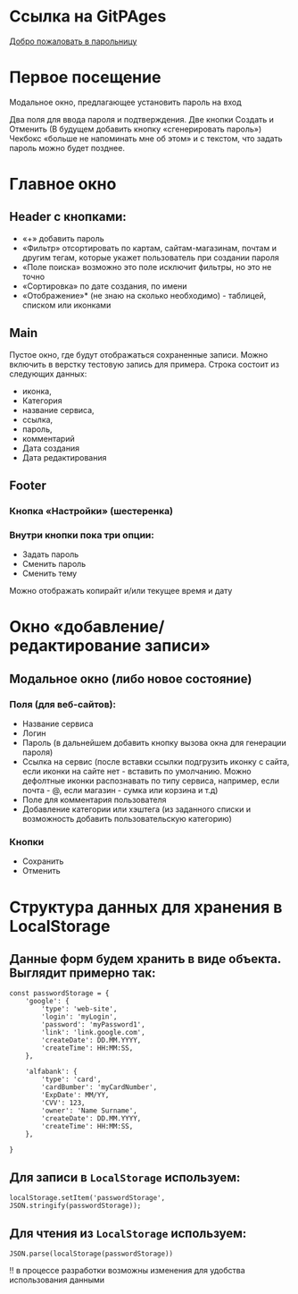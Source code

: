 # Ссылка на GitPAges
[Добро пожаловать в парольницу](https://vakabunga.github.io/DustySchool/4-Project/)

# Первое посещение

Модальное окно, предлагающее установить пароль на вход

Два поля для ввода пароля и подтверждения.
Две кнопки Создать и Отменить
(В будущем добавить кнопку «сгенерировать пароль»)
Чекбокс «больше не напоминать мне об этом» и с текстом, что задать пароль можно будет позднее. 

# Главное окно

## Header с кнопками:
* «+» добавить пароль
* «Фильтр» отсортировать по картам, сайтам-магазинам, почтам и другим тегам, которые укажет пользователь при создании пароля
* «Поле поиска» возможно это поле исключит фильтры, но это не точно
* «Сортировка» по дате создания, по имени
* «Отображение»* (не знаю на сколько необходимо) - таблицей, списком или иконками

## Main
Пустое окно, где будут отображаться сохраненные записи. Можно включить в верстку тестовую запись для примера. 
Строка состоит из следующих данных:
* иконка,
* Категория
* название сервиса,
* ссылка,
* пароль,
* комментарий
* Дата создания
* Дата редактирования

## Footer
### Кнопка «Настройки» (шестеренка)
### Внутри кнопки пока три опции:
* Задать пароль
* Сменить пароль
* Сменить тему

Можно отображать копирайт и/или текущее время и дату

# Окно «добавление/редактирование записи»
## Модальное окно (либо новое состояние)

### Поля (для веб-сайтов):
* Название сервиса
* Логин
* Пароль (в дальнейшем добавить кнопку вызова окна для генерации пароля)
* Ссылка на сервис (после вставки ссылки подгрузить иконку с сайта, если иконки на сайте нет - вставить по умолчанию. Можно дефолтные иконки распознавать по типу сервиса, например, если почта - @, если магазин - сумка или корзина и т.д)
* Поле для комментария пользователя
* Добавление категории или хэштега (из заданного списки и возможность добавить пользовательскую категорию)

### Кнопки
* Сохранить
* Отменить


# Структура данных для хранения в LocalStorage

## Данные форм будем хранить в виде объекта. Выглядит примерно так:
```
const passwordStorage = {
    'google': {
        'type': 'web-site',
        'login': 'myLogin',
        'password': 'myPassword1',
        'link': 'link.google.com',
        'createDate': DD.MM.YYYY,
        'createTime': HH:MM:SS,
    },

    'alfabank': {
        'type': 'card',
        'cardBumber': 'myCardNumber',
        'ExpDate': MM/YY,
        'CVV': 123,
        'owner': 'Name Surname',
        'createDate': DD.MM.YYYY,
        'createTime': HH:MM:SS,
    },

}
```

## Для записи в `LocalStorage` используем:
```
localStorage.setItem('passwordStorage', JSON.stringify(passwordStorage));
```

## Для чтения из `LocalStorage` используем:
```
JSON.parse(localStorage(passwordStorage))
```

:bangbang: в процессе разработки возможны изменения для удобства использования данными
